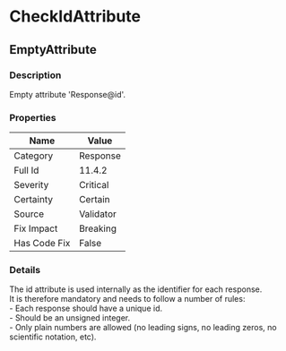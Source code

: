 ﻿---  
uid: Validator_11_4_2  
---

# CheckIdAttribute

## EmptyAttribute

### Description

Empty attribute 'Response@id'.

### Properties

| Name         | Value     |
| ------------ | --------- |
| Category     | Response  |
| Full Id      | 11.4.2    |
| Severity     | Critical  |
| Certainty    | Certain   |
| Source       | Validator |
| Fix Impact   | Breaking  |
| Has Code Fix | False     |

### Details

The id attribute is used internally as the identifier for each response.  
It is therefore mandatory and needs to follow a number of rules:  
\- Each response should have a unique id.  
\- Should be an unsigned integer.  
\- Only plain numbers are allowed (no leading signs, no leading zeros, no scientific notation, etc).
